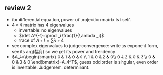 ## review 2
- for differential equation, power of projection matrix is itself.
- $4\times 4$ matrix has 4 eigenvalues
    - invertable: no eigenvalues
    - $\det A^{-1}=\prod _i \frac{1}{\lambda _i}$
    - trace of $A+I=\sum \lambda +4$
- see complex eigenvalues to judge convergence: write as exponent form, see its arg(幅角) so we get its power and trendency
- $A_4=\begin{bmatrix} 0 & 1 & 0 & 0 \\ 1 & 0 & 2 & 0\\ 0 & 2 & 0 & 3 \\ 0 & 0 & 3 & 0 \end{bmatrix}=A_4^T$, guess odd order is singular, even order is invertable. Judgement: determinant.